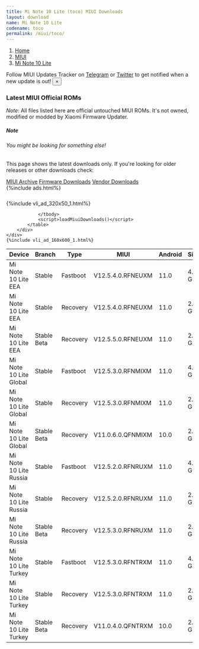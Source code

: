 ```yaml
---
title: Mi Note 10 Lite (toco) MIUI Downloads
layout: download
name: Mi Note 10 Lite
codename: toco
permalink: /miui/toco/
---
```

<nav aria-label="breadcrumb">
    <ol class="breadcrumb">
        <li class="breadcrumb-item"><a href="/">Home</a></li>
        <li class="breadcrumb-item"><a href="/miui/">MIUI</a></li>
        <li class="breadcrumb-item active" aria-current="page"><a href="/miui/toco/">Mi Note 10 Lite</a></li>
    </ol>
</nav>
<div class="alert alert-primary alert-dismissible fade show" role="alert">
    Follow MIUI Updates Tracker on <a href="https://t.me/MIUIUpdatesTracker" class="alert-link">Telegram</a>
     or <a href="https://twitter.com/MiFwUpdater" class="alert-link">Twitter</a> to get notified when a new update is out!
    <button type="button" class="close" data-dismiss="alert" aria-label="Close">
        <span aria-hidden="true">&times;</span>
    </button>
</div>

### Latest MIUI Official ROMs
*Note*: All files listed here are official untouched MIUI ROMs. It's not owned, modified or modded by Xiaomi Firmware Updater.
<div class="card">
  <div class="card-body">
    <h5 class="card-title">Note</h5>
    <h6 class="card-subtitle mb-2 text-muted">You might be looking for something else!</h6>
    <p class="card-text">This page shows the latest downloads only.
     If you're looking for older releases or other downloads check:</p>
    <a href="/archive/miui/toco/" class="card-link">MIUI Archive</a>
    <a href="/firmware/toco/" class="card-link">Firmware Downloads</a>
    <a href="/vendor/toco/" class="card-link">Vendor Downloads</a>
  </div>
</div>
{%include ads.html%}
<div class="row justify-content-center">
    <div class="col-10">
        <div class="table-responsive-md" style="margin-top: 25px;">
            {%include vli_ad_320x50_1.html%}
            <table id="miui" class="display dt-responsive nowrap compact table table-striped table-hover table-sm">
                <thead class="thead-dark">
                    <tr>
                        <th data-ref="device">Device</th>
                        <th data-ref="branch">Branch</th>
                        <th data-ref="type">Type</th>
                        <th data-ref="miui">MIUI</th>
                        <th data-ref="android">Android</th>
                        <th data-ref="size">Size</th>
                        <th data-ref="size">Date</th>
                        <th data-ref="link">Link</th>
                    </tr>
                </thead>
                <tbody>
                <tr><td>Mi Note 10 Lite EEA</td><td>Stable</td><td>Fastboot</td><td>V12.5.4.0.RFNEUXM</td><td>11.0</td><td>4.6 GB</td><td>2021-09-21</td><td><a href="/miui/toco/stable/V12.5.4.0.RFNEUXM/">Download</a></td></tr>
<tr><td>Mi Note 10 Lite EEA</td><td>Stable</td><td>Recovery</td><td>V12.5.4.0.RFNEUXM</td><td>11.0</td><td>2.7 GB</td><td>2021-10-11</td><td><a href="/miui/toco/stable/V12.5.4.0.RFNEUXM/">Download</a></td></tr>
<tr><td>Mi Note 10 Lite EEA</td><td>Stable Beta</td><td>Recovery</td><td>V12.5.5.0.RFNEUXM</td><td>11.0</td><td>2.8 GB</td><td>2021-12-09</td><td><a href="/miui/toco/stable beta/V12.5.5.0.RFNEUXM/">Download</a></td></tr>
<tr><td>Mi Note 10 Lite Global</td><td>Stable</td><td>Fastboot</td><td>V12.5.3.0.RFNMIXM</td><td>11.0</td><td>4.5 GB</td><td>2021-09-21</td><td><a href="/miui/toco/stable/V12.5.3.0.RFNMIXM/">Download</a></td></tr>
<tr><td>Mi Note 10 Lite Global</td><td>Stable</td><td>Recovery</td><td>V12.5.3.0.RFNMIXM</td><td>11.0</td><td>2.6 GB</td><td>2021-10-08</td><td><a href="/miui/toco/stable/V12.5.3.0.RFNMIXM/">Download</a></td></tr>
<tr><td>Mi Note 10 Lite Global</td><td>Stable Beta</td><td>Recovery</td><td>V11.0.6.0.QFNMIXM</td><td>10.0</td><td>2.4 GB</td><td>2020-07-27</td><td><a href="/miui/toco/stable beta/V11.0.6.0.QFNMIXM/">Download</a></td></tr>
<tr><td>Mi Note 10 Lite Russia</td><td>Stable</td><td>Fastboot</td><td>V12.5.2.0.RFNRUXM</td><td>11.0</td><td>4.2 GB</td><td>2021-09-16</td><td><a href="/miui/toco/stable/V12.5.2.0.RFNRUXM/">Download</a></td></tr>
<tr><td>Mi Note 10 Lite Russia</td><td>Stable</td><td>Recovery</td><td>V12.5.2.0.RFNRUXM</td><td>11.0</td><td>2.7 GB</td><td>2021-09-22</td><td><a href="/miui/toco/stable/V12.5.2.0.RFNRUXM/">Download</a></td></tr>
<tr><td>Mi Note 10 Lite Russia</td><td>Stable Beta</td><td>Recovery</td><td>V12.5.3.0.RFNRUXM</td><td>11.0</td><td>2.8 GB</td><td>2021-12-10</td><td><a href="/miui/toco/stable beta/V12.5.3.0.RFNRUXM/">Download</a></td></tr>
<tr><td>Mi Note 10 Lite Turkey</td><td>Stable</td><td>Fastboot</td><td>V12.5.3.0.RFNTRXM</td><td>11.0</td><td>4.0 GB</td><td>2021-10-10</td><td><a href="/miui/toco/stable/V12.5.3.0.RFNTRXM/">Download</a></td></tr>
<tr><td>Mi Note 10 Lite Turkey</td><td>Stable</td><td>Recovery</td><td>V12.5.3.0.RFNTRXM</td><td>11.0</td><td>2.7 GB</td><td>2021-10-19</td><td><a href="/miui/toco/stable/V12.5.3.0.RFNTRXM/">Download</a></td></tr>
<tr><td>Mi Note 10 Lite Turkey</td><td>Stable Beta</td><td>Recovery</td><td>V11.0.4.0.QFNTRXM</td><td>10.0</td><td>2.4 GB</td><td>2020-09-07</td><td><a href="/miui/toco/stable beta/V11.0.4.0.QFNTRXM/">Download</a></td></tr>

                </tbody>
                <script>loadMiuiDownloads()</script>
            </table>
        </div>
    </div>
    {%include vli_ad_160x600_1.html%}
</div>
